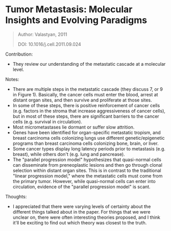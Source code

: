 # **Tumor Metastasis: Molecular Insights and Evolving Paradigms**

> Author: Valastyan, 2011
>
> DOI: 10.1016/j.cell.2011.09.024

Contribution: 

- They review our understanding of the metastatic cascade at a molecular level.

Notes: 

- There are multiple steps in the metastatic cascade (they discuss 7, or 9 in Figure 1). Basically, the cancer cells must enter the blood, arrest at distant organ sites, and then survive and proliferate at those sites.
- In some of these steps, there is positive reinforcement of cancer cells (e.g. factors in the stroma that increase aggressiveness of cancer cells), but in most of these steps, there are significant barriers to the cancer cells (e.g. survival in circulation).
- Most micrometastases lie dormant or suffer slow attrition.
- Genes have been identified for organ-specific metastatic tropism, and breast carcinoma cells colonizing lungs use different genetic/epigenetic programs than breast carcinoma cells colonizing bone, brain, or liver.
- Some cancer types display long latency periods prior to metastasis (e.g. breast), while others don't (e.g. lung and pancrease).
- The "parallel progression model" hypothesizes that quasi-normal cells can disseminate from preneoplastic lesions and then go through clonal selection within distant organ sites. This is in contrast to the traditional "linear progression model," where the metastatic cells must come from the primary tumor. However, while quasi-normal cells can enter into circulation, evidence of the "parallel progression model" is scant.

Thoughts:

- I appreciated that there were varying levels of certainty about the different things talked about in the paper. For things that we were unclear on, there were often interesting theories proposed, and I think it'll be exciting to find out which theory was closest to the truth.

